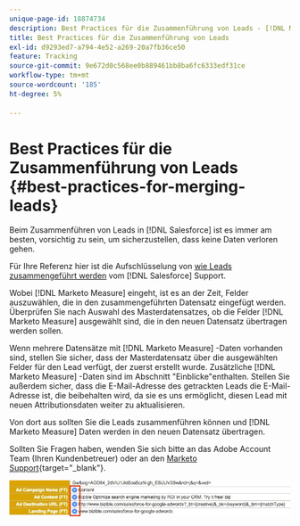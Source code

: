 ```yaml
---
unique-page-id: 18874734
description: Best Practices für die Zusammenführung von Leads - [!DNL Marketo Measure]
title: Best Practices für die Zusammenführung von Leads
exl-id: d9293ed7-a794-4e52-a269-20a7fb36ce50
feature: Tracking
source-git-commit: 9e672d0c568ee0b889461bb8ba6fc6333edf31ce
workflow-type: tm+mt
source-wordcount: '185'
ht-degree: 5%

---
```


# Best Practices für die Zusammenführung von Leads {#best-practices-for-merging-leads}

Beim Zusammenführen von Leads in [!DNL Salesforce] ist es immer am besten, vorsichtig zu sein, um sicherzustellen, dass keine Daten verloren gehen.

Für Ihre Referenz hier ist die Aufschlüsselung von [wie Leads zusammengeführt werden](https://help.salesforce.com/s/articleView?id=leads_merge.htm&amp;language=en_US&amp;type=5) vom [!DNL Salesforce] Support.

Wobei [!DNL Marketo Measure] eingeht, ist es an der Zeit, Felder auszuwählen, die in den zusammengeführten Datensatz eingefügt werden. Überprüfen Sie nach Auswahl des Masterdatensatzes, ob die Felder [!DNL Marketo Measure] ausgewählt sind, die in den neuen Datensatz übertragen werden sollen.

Wenn mehrere Datensätze mit [!DNL Marketo Measure] -Daten vorhanden sind, stellen Sie sicher, dass der Masterdatensatz über die ausgewählten Felder für den Lead verfügt, der zuerst erstellt wurde. Zusätzliche [!DNL Marketo Measure] -Daten sind im Abschnitt &quot;Einblicke&quot;enthalten. Stellen Sie außerdem sicher, dass die E-Mail-Adresse des getrackten Leads die E-Mail-Adresse ist, die beibehalten wird, da sie es uns ermöglicht, diesen Lead mit neuen Attributionsdaten weiter zu aktualisieren.

Von dort aus sollten Sie die Leads zusammenführen können und [!DNL Marketo Measure] Daten werden in den neuen Datensatz übertragen.

Sollten Sie Fragen haben, wenden Sie sich bitte an das Adobe Account Team (Ihren Kundenbetreuer) oder an den [Marketo Support](https://nation.marketo.com/t5/support/ct-p/Support){target="_blank"}.

![](assets/1.jpg)
